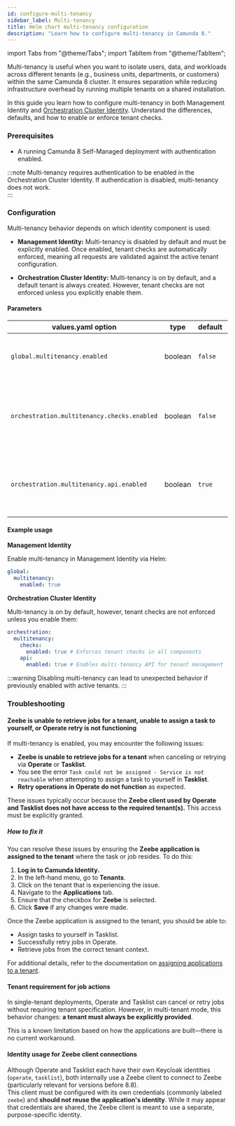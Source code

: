 ```yaml
---
id: configure-multi-tenancy
sidebar_label: Multi-tenancy
title: Helm chart multi-tenancy configuration
description: "Learn how to configure multi-tenancy in Camunda 8."
---
```


import Tabs from "@theme/Tabs";
import TabItem from "@theme/TabItem";

Multi-tenancy is useful when you want to isolate users, data, and workloads across different tenants (e.g., business units, departments, or customers) within the same Camunda 8 cluster. It ensures separation while reducing infrastructure overhead by running multiple tenants on a shared installation.

In this guide you learn how to configure multi-tenancy in both Management Identity and [Orchestration Cluster Identity](/self-managed/components/orchestration-cluster/identity/overview.md). Understand the differences, defaults, and how to enable or enforce tenant checks.

### Prerequisites

- A running Camunda 8 Self-Managed deployment with authentication enabled.

:::note
Multi-tenancy requires authentication to be enabled in the Orchestration Cluster Identity.
If authentication is disabled, multi-tenancy does not work.  
:::

### Configuration

Multi-tenancy behavior depends on which identity component is used:

- **Management Identity:** Multi-tenancy is disabled by default and must be explicitly enabled. Once enabled, tenant checks are automatically enforced, meaning all requests are validated against the active tenant configuration.

- **Orchestration Cluster Identity:** Multi-tenancy is on by default, and a default tenant is always created. However, tenant checks are not enforced unless you explicitly enable them.

#### Parameters

| values.yaml option                          | type    | default | description                                                                           |
| ------------------------------------------- | ------- | ------- | ------------------------------------------------------------------------------------- |
| `global.multitenancy.enabled`               | boolean | `false` | (Management Identity) Enables multi-tenancy globally.                                 |
| `orchestration.multitenancy.checks.enabled` | boolean | `false` | (Orchestration Cluster Identity) Enforces tenant validation across requests.          |
| `orchestration.multitenancy.api.enabled`    | boolean | `true`  | (Orchestration Cluster Identity) Enables the multi-tenancy API for tenant management. |

#### Example usage

**Management Identity**

Enable multi-tenancy in Management Identity via Helm:

```yaml
global:
  multitenancy:
    enabled: true
```

**Orchestration Cluster Identity**

Multi-tenancy is on by default, however, tenant checks are not enforced unless you enable them:

```yaml
orchestration:
  multitenancy:
    checks:
      enabled: true # Enforces tenant checks in all components
    api:
      enabled: true # Enables multi-tenancy API for tenant management
```

:::warning
Disabling multi-tenancy can lead to unexpected behavior if previously enabled with active tenants.
:::

### Troubleshooting

#### Zeebe is unable to retrieve jobs for a tenant, unable to assign a task to yourself, or Operate retry is not functioning

If multi-tenancy is enabled, you may encounter the following issues:

- **Zeebe is unable to retrieve jobs for a tenant** when canceling or retrying via **Operate** or **Tasklist**.
- You see the error `Task could not be assigned - Service is not reachable` when attempting to assign a task to yourself in **Tasklist**.
- **Retry operations in Operate do not function** as expected.

These issues typically occur because the **Zeebe client used by Operate and Tasklist does not have access to the required tenant(s).** This access must be explicitly granted.

##### How to fix it

You can resolve these issues by ensuring the **Zeebe application is assigned to the tenant** where the task or job resides. To do this:

1. **Log in to Camunda Identity.**
2. In the left-hand menu, go to **Tenants**.
3. Click on the tenant that is experiencing the issue.
4. Navigate to the **Applications** tab.
5. Ensure that the checkbox for **Zeebe** is selected.
6. Click **Save** if any changes were made.

Once the Zeebe application is assigned to the tenant, you should be able to:

- Assign tasks to yourself in Tasklist.
- Successfully retry jobs in Operate.
- Retrieve jobs from the correct tenant context.

For additional details, refer to the documentation on [assigning applications to a tenant](/self-managed/components/management-identity/manage-tenants.md#assign-applications-to-a-tenant-1).

#### Tenant requirement for job actions

In single-tenant deployments, Operate and Tasklist can cancel or retry jobs without requiring tenant specification. However, in multi-tenant mode, this behavior changes: **a tenant must always be explicitly provided**.

This is a known limitation based on how the applications are built—there is no current workaround.

#### Identity usage for Zeebe client connections

Although Operate and Tasklist each have their own Keycloak identities (`operate`, `tasklist`), both internally use a Zeebe client to connect to Zeebe (particularly relevant for versions before 8.8).  
This client must be configured with its own credentials (commonly labeled `zeebe`) and **should not reuse the application's identity**. While it may appear that credentials are shared, the Zeebe client is meant to use a separate, purpose-specific identity.
